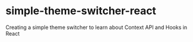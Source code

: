 # simple-theme-switcher-react
Creating a simple theme switcher to learn about Context API and Hooks in React
